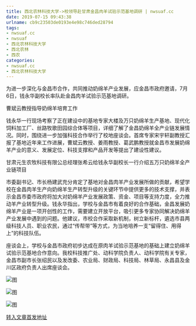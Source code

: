 ```yaml
---
title: 西北农林科技大学->校领导赴甘肃金昌肉羊试验示范基地调研 | nwsuaf.cc
date: 2019-07-15 09:43:38
urlname: cb9c23503de0193e4e98c746ded28794
tags: 
- nwsuaf.cc
- nwsuaf
- 西北农林科技大学
- 西北农林
- 西农
categories:
- nwsuaf.cc
- 西北农林科技大学
---
```



为进一步深化与金昌市合作，共同推动奶绵羊产业发展，应金昌市政府邀请，7月6日，钱永华副校长率队赴金昌肉羊试验示范基地调研。

曹斌云教授指导奶绵羊培育工作

钱永华一行现场考察了正在建设中的基地专家大楼及万只奶绵羊生产基地、现代化饲料加工厂、丝路牧歌田园综合体等项目，详细了解了金昌奶绵羊全产业链发展情况。同时，围绕进一步加强科技合作举行了校地座谈会。首席专家宋宇轩副教授汇报了基地近年来工作进展，曹斌云教授、姜雨教授、葛武鹏教授就金昌市发展奶绵羊产业的意义、发展定位、科技支撑和产品开发等提出了建设性建议。

甘肃元生农牧科技有限公总经理张希云给钱永华副校长一行介绍五万只奶绵羊全产业链项目

市委副书记、市长杨建武充分肯定了基地对金昌肉羊产业发展所做的贡献，希望学校在金昌肉羊生产向奶绵羊生产转型升级的关键环节中提供更多的技术支撑，并表示金昌市委市政府将加大对奶绵羊产业发展政策、资金、项目等支持力度，全力推动羊产业转型升级。钱永华指出，学校与金昌市有着良好的合作基础，金昌发展奶绵羊产业是一项开创性的工作，需要建立开放平台，吸引更多专家协同解决奶绵羊产业发展中遇到的问题。他建议，市校合作采取新机制，树立新标杆，遴选市县两级科技人员、职业农民，通过“传帮带”等方式，为当地培养一支“留得住、用得上”的科技队伍。

座谈会上，学校与金昌市政府初步达成在原肉羊试验示范基地的基础上建立奶绵羊试验示范基地合作意向。我校科技推广处、动科学院负责人、动科学院有关专家，金昌市副市长张绍民以及发改委、农业局、财政局、科技局、林草局、永昌县及金川区政府负责人出席座谈会。



![图](https://news.nwsuaf.edu.cn/images/content/2019-07/20190713171425213477.jpg)

![图](https://news.nwsuaf.edu.cn/images/content/2019-07/20190713171401432370.jpg)

![图](https://news.nwsuaf.edu.cn/images/content/2019-07/20190713171331304297.jpg)

[转入文章首发地址](https://news.nwsuaf.edu.cn/xnxw/90940.htm)